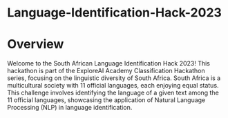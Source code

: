 # Language-Identification-Hack-2023
# Overview
Welcome to the South African Language Identification Hack 2023! This hackathon is part of the ExploreAI Academy Classification Hackathon series, focusing on the linguistic diversity of South Africa.
South Africa is a multicultural society with 11 official languages, each enjoying equal status. This challenge involves identifying the language of a given text among the 11 official languages, showcasing the application of Natural Language Processing (NLP) in language identification.
